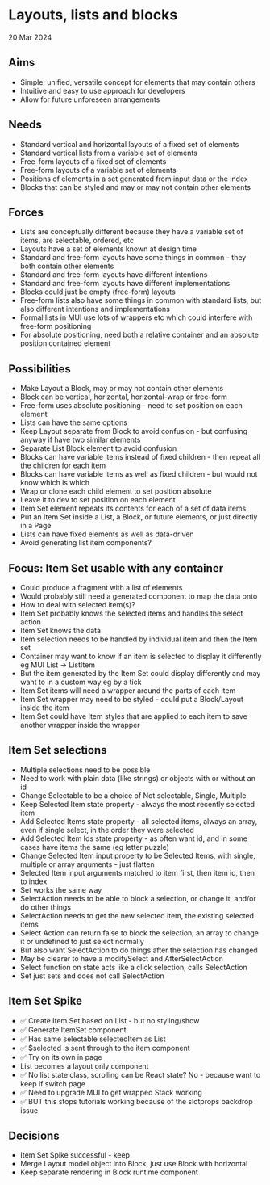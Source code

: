 Layouts, lists and blocks
=========================

20 Mar 2024

Aims
----

- Simple, unified, versatile concept for elements that may contain others
- Intuitive and easy to use approach for developers
- Allow for future unforeseen arrangements

Needs
-----

- Standard vertical and horizontal layouts of a fixed set of elements
- Standard vertical lists from a variable set of elements
- Free-form layouts of a fixed set of elements
- Free-form layouts of a variable set of elements
- Positions of elements in a set generated from input data or the index
- Blocks that can be styled and may or may not contain other elements

Forces
------

- Lists are conceptually different because they have a variable set of items, are selectable, ordered, etc
- Layouts have a set of elements known at design time
- Standard and free-form layouts have some things in common - they both contain other elements
- Standard and free-form layouts have different intentions
- Standard and free-form layouts have different implementations
- Blocks could just be empty (free-form) layouts
- Free-form lists also have some things in common with standard lists, but also different intentions and implementations 
- Formal lists in MUI use lots of wrappers etc which could interfere with free-form positioning
- For absolute positioning, need both a relative container and an absolute position contained element

Possibilities
-------------

- Make Layout a Block, may or may not contain other elements
- Block can be vertical, horizontal, horizontal-wrap or free-form
- Free-form uses absolute positioning - need to set position on each element
- Lists can have the same options
- Keep Layout separate from Block to avoid confusion - but confusing anyway if have two similar elements
- Separate List Block element to avoid confusion
- Blocks can have variable items instead of fixed children - then repeat all the children for each item
- Blocks can have variable items as well as fixed children - but would not know which is which
- Wrap or clone each child element to set position absolute
- Leave it to dev to set position on each element
- Item Set element repeats its contents for each of a set of data items
- Put an Item Set inside a List, a Block, or future elements, or just directly in a Page
- Lists can have fixed elements as well as data-driven
- Avoid generating list item components?


Focus: Item Set usable with any container
-----------------------------------------

- Could produce a fragment with a list of elements
- Would probably still need a generated component to map the data onto
- How to deal with selected item(s)?
- Item Set probably knows the selected items and handles the select action
- Item Set knows the data
- Item selection needs to be handled by individual item and then the Item set
- Container may want to know if an item is selected to display it differently eg MUI List -> ListItem
- But the item generated by the Item Set could display differently and may want to in a custom way eg by a tick
- Item Set items will need a wrapper around the parts of each item
- Item Set wrapper may need to be styled - could put a Block/Layout inside the item
- Item Set could have Item styles that are applied to each item to save another wrapper inside the wrapper

Item Set selections
-------------------

- Multiple selections need to be possible
- Need to work with plain data (like strings) or objects with or without an id
- Change Selectable to be a choice of Not selectable, Single, Multiple
- Keep Selected Item state property - always the most recently selected item
- Add Selected Items state property - all selected items, always an array, even if single select, in the order they were selected
- Add Selected Item Ids state property - as often want id, and in some cases have items the same (eg letter puzzle)
- Change Selected Item input property to be Selected Items, with single, multiple or array arguments - just flatten
- Selected Item input arguments matched to item first, then item id, then to index
- Set works the same way
- SelectAction needs to be able to block a selection, or change it, and/or do other things
- SelectAction needs to get the new selected item, the existing selected items
- Select Action can return false to block the selection, an array to change it or undefined to just select normally
- But also want SelectAction to do things after the selection has changed
- May be clearer to have a modifySelect and AfterSelectAction
- Select function on state acts like a click selection, calls SelectAction
- Set just sets and does not call SelectAction

Item Set Spike
--------------

- ✅ Create Item Set based on List - but no styling/show
- ✅ Generate ItemSet component
- ✅ Has same selectable selectedItem as List
- ✅ $selected is sent through to the item component
- ✅ Try on its own in page
- List becomes a layout only component
- ✅ No list state class, scrolling can be React state? No - because want to keep if switch page
- ✅ Need to upgrade MUI to get wrapped Stack working
- ✅ BUT this stops tutorials working because of the slotprops backdrop issue

Decisions
---------

- Item Set Spike successful - keep
- Merge Layout model object into Block, just use Block with horizontal
- Keep separate rendering in Block runtime component
